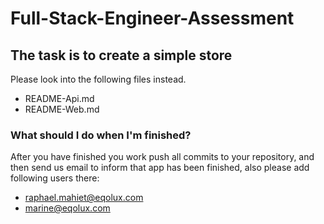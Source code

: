 # Full-Stack-Engineer-Assessment


## The task is to create a simple store
Please look into the following files instead.
- README-Api.md
- README-Web.md

### What should I do when I'm finished?

After you have finished you work push all commits to your repository, and then send us email to inform that app has been finished, also please add following users there:
* raphael.mahiet@eqolux.com
* marine@eqolux.com
